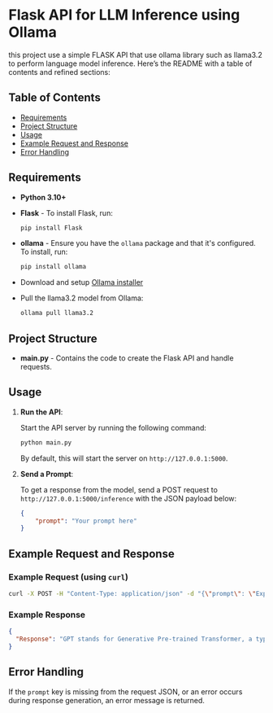 # Flask API for LLM Inference using Ollama

this project use a simple FLASK API that use ollama library such as llama3.2 to perform language model inference.
Here’s the README with a table of contents and refined sections:

## Table of Contents
- [Requirements](#requirements)
- [Project Structure](#project-structure)
- [Usage](#usage)
- [Example Request and Response](#example-request-and-response)
- [Error Handling](#error-handling)

## Requirements

- **Python 3.10+**
- **Flask** - To install Flask, run:
  ```bash
  pip install Flask
  ```
- **ollama** - Ensure you have the `ollama` package and that it's configured. To install, run:
  ```bash
  pip install ollama
  ```

- Download and setup [Ollama installer](https://github.com/ollama/ollama)
   
- Pull the llama3.2 model from Ollama:
   ```bash
   ollama pull llama3.2
   ```

## Project Structure

- **main.py** - Contains the code to create the Flask API and handle requests.
  
## Usage

1. **Run the API**:

   Start the API server by running the following command:

   ```bash
   python main.py
   ```

   By default, this will start the server on `http://127.0.0.1:5000`.

2. **Send a Prompt**:

   To get a response from the model, send a POST request to `http://127.0.0.1:5000/inference` with the JSON payload below:

   ```json
   {
       "prompt": "Your prompt here"
   }
   ```

## Example Request and Response

### Example Request (using `curl`)

```bash
curl -X POST -H "Content-Type: application/json" -d "{\"prompt\": \"Explain GPT in 2 sentences\"}" http://127.0.0.1:5000/inference
```

### Example Response

```json
{
  "Response": "GPT stands for Generative Pre-trained Transformer, a type of artificial intelligence model that uses transformer architecture to generate human-like text based on input prompts. It is trained on large amounts of text data and can be fine-tuned for specific tasks such as language translation, question-answering, and text summarization, making it a versatile tool for natural language processing applications."
}
```

## Error Handling

If the `prompt` key is missing from the request JSON, or an error occurs during response generation, an error message is returned.